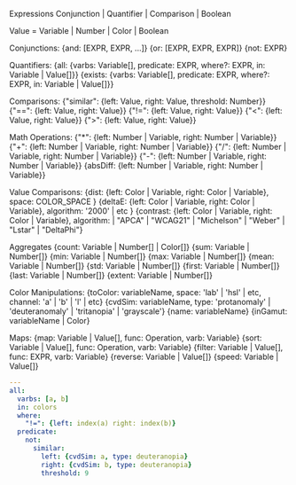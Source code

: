Expressions
Conjunction | Quantifier | Comparison | Boolean

Value = Variable | Number | Color | Boolean

Conjunctions:
{and: [EXPR, EXPR, ...]}
{or: [EXPR, EXPR, EXPR]}
{not: EXPR}

Quantifiers:
{all: {varbs: Variable[], predicate: EXPR, where?: EXPR, in: Variable | Value[]}}
{exists: {varbs: Variable[], predicate: EXPR, where?: EXPR, in: Variable | Value[]}}

Comparisons:
{"similar": {left: Value, right: Value, threshold: Number}}
{"==": {left: Value, right: Value}}
{"!=": {left: Value, right: Value}}
{"<": {left: Value, right: Value}}
{">": {left: Value, right: Value}}

Math Operations:
{"\*": {left: Number | Variable, right: Number | Variable}}
{"+": {left: Number | Variable, right: Number | Variable}}
{"/": {left: Number | Variable, right: Number | Variable}}
{"-": {left: Number | Variable, right: Number | Variable}}
{absDiff: {left: Number | Variable, right: Number | Variable}}

Value Comparisons:
{dist: {left: Color | Variable, right: Color | Variable}, space: COLOR_SPACE }
{deltaE: {left: Color | Variable, right: Color | Variable}, algorithm: '2000' | etc }
{contrast: {left: Color | Variable, right: Color | Variable}, algorithm: | "APCA" | "WCAG21" | "Michelson" | "Weber" | "Lstar" | "DeltaPhi"}

Aggregates
{count: Variable | Number[] | Color[]}
{sum: Variable | Number[]}
{min: Variable | Number[]}
{max: Variable | Number[]}
{mean: Variable | Number[]}
{std: Variable | Number[]}
{first: Variable | Number[]}
{last: Variable | Number[]}
{extent: Variable | Number[]}

Color Manipulations:
{toColor: variableName, space: 'lab' | 'hsl' | etc, channel: 'a' | 'b' | 'l' | etc}
{cvdSim: variableName, type: 'protanomaly' | 'deuteranomaly' | 'tritanopia' | 'grayscale'}
{name: variableName}
{inGamut: variableName | Color}

Maps:
{map: Variable | Value[], func: Operation, varb: Variable}
{sort: Variable | Value[], func: Operation, varb: Variable}
{filter: Variable | Value[], func: EXPR, varb: Variable}
{reverse: Variable | Value[]}
{speed: Variable | Value[]}

```yaml
---
all:
  varbs: [a, b]
  in: colors
  where:
    "!=": {left: index(a) right: index(b)}
  predicate:
    not:
      similar:
        left: {cvdSim: a, type: deuteranopia}
        right: {cvdSim: b, type: deuteranopia}
        threshold: 9
```
